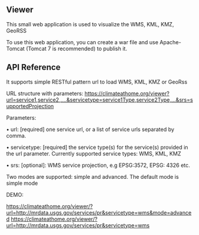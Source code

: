 ## Viewer

This small web application is used to visualize the WMS, KML, KMZ, GeoRSS

To use this web application, you can create a war file and use Apache-Tomcat (Tomcat 7 is recommended) to publish it.

## API Reference

It supports simple RESTful pattern url to load WMS, KML, KMZ or GeoRss

URL structure with parameters:
https://climateathome.org/viewer?url=service1,service2,....&servicetype=service1Type,service2Type,...&srs=supportedProjection

Parameters:

•	url: [required] one service url, or a list of service urls separated by comma. 

•	servicetype: [required]  the service type(s) for the service(s) provided in the url parameter. Currently supported service types: WMS, KML, KMZ

•	srs: [optional]: WMS service projection, e.g EPSG:3572, EPSG: 4326 etc. 

Two modes are supported: simple and advanced. The default mode is simple mode

DEMO:

https://climateathome.org/viewer/?url=http://mrdata.usgs.gov/services/pr&servicetype=wms&mode=advanced
https://climateathome.org/viewer/?url=http://mrdata.usgs.gov/services/pr&servicetype=wms

